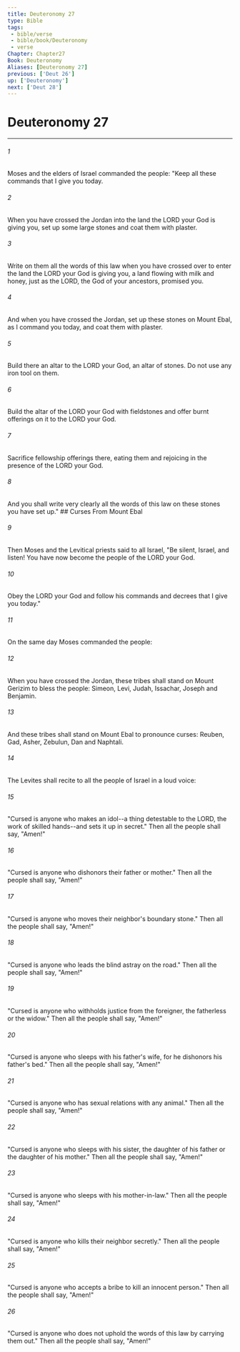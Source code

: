 ```yaml
---
title: Deuteronomy 27
type: Bible
tags:
 - bible/verse
 - bible/book/Deuteronomy
 - verse
Chapter: Chapter27
Book: Deuteronomy
Aliases: [Deuteronomy 27]
previous: ['Deut 26']
up: ['Deuteronomy']
next: ['Deut 28']
---
```

# Deuteronomy 27

***


###### 1 
Moses and the elders of Israel commanded the people: "Keep all these commands that I give you today. 

###### 2 
When you have crossed the Jordan into the land the LORD your God is giving you, set up some large stones and coat them with plaster. 

###### 3 
Write on them all the words of this law when you have crossed over to enter the land the LORD your God is giving you, a land flowing with milk and honey, just as the LORD, the God of your ancestors, promised you. 

###### 4 
And when you have crossed the Jordan, set up these stones on Mount Ebal, as I command you today, and coat them with plaster. 

###### 5 
Build there an altar to the LORD your God, an altar of stones. Do not use any iron tool on them. 

###### 6 
Build the altar of the LORD your God with fieldstones and offer burnt offerings on it to the LORD your God. 

###### 7 
Sacrifice fellowship offerings there, eating them and rejoicing in the presence of the LORD your God. 

###### 8 
And you shall write very clearly all the words of this law on these stones you have set up." ## Curses From Mount Ebal 

###### 9 
Then Moses and the Levitical priests said to all Israel, "Be silent, Israel, and listen! You have now become the people of the LORD your God. 

###### 10 
Obey the LORD your God and follow his commands and decrees that I give you today." 

###### 11 
On the same day Moses commanded the people: 

###### 12 
When you have crossed the Jordan, these tribes shall stand on Mount Gerizim to bless the people: Simeon, Levi, Judah, Issachar, Joseph and Benjamin. 

###### 13 
And these tribes shall stand on Mount Ebal to pronounce curses: Reuben, Gad, Asher, Zebulun, Dan and Naphtali. 

###### 14 
The Levites shall recite to all the people of Israel in a loud voice: 

###### 15 
"Cursed is anyone who makes an idol--a thing detestable to the LORD, the work of skilled hands--and sets it up in secret." Then all the people shall say, "Amen!" 

###### 16 
"Cursed is anyone who dishonors their father or mother." Then all the people shall say, "Amen!" 

###### 17 
"Cursed is anyone who moves their neighbor's boundary stone." Then all the people shall say, "Amen!" 

###### 18 
"Cursed is anyone who leads the blind astray on the road." Then all the people shall say, "Amen!" 

###### 19 
"Cursed is anyone who withholds justice from the foreigner, the fatherless or the widow." Then all the people shall say, "Amen!" 

###### 20 
"Cursed is anyone who sleeps with his father's wife, for he dishonors his father's bed." Then all the people shall say, "Amen!" 

###### 21 
"Cursed is anyone who has sexual relations with any animal." Then all the people shall say, "Amen!" 

###### 22 
"Cursed is anyone who sleeps with his sister, the daughter of his father or the daughter of his mother." Then all the people shall say, "Amen!" 

###### 23 
"Cursed is anyone who sleeps with his mother-in-law." Then all the people shall say, "Amen!" 

###### 24 
"Cursed is anyone who kills their neighbor secretly." Then all the people shall say, "Amen!" 

###### 25 
"Cursed is anyone who accepts a bribe to kill an innocent person." Then all the people shall say, "Amen!" 

###### 26 
"Cursed is anyone who does not uphold the words of this law by carrying them out." Then all the people shall say, "Amen!" 
